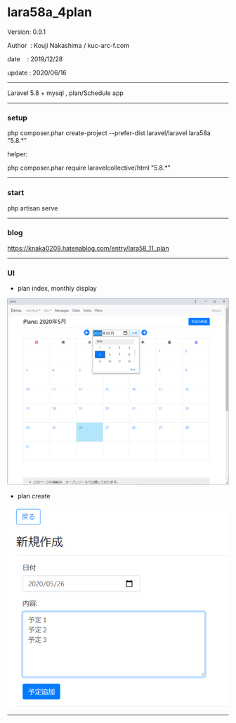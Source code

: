 ﻿# lara58a_4plan

 Version: 0.9.1

 Author  : Kouji Nakashima / kuc-arc-f.com

 date    : 2019/12/28

 update : 2020/06/16

***

Laravel 5.8 + mysql , plan/Schedule  app

***
### setup
php composer.phar create-project --prefer-dist laravel/laravel lara58a "5.8.*"

helper:

php composer.phar require laravelcollective/html "5.8.*"

***
### start

php artisan serve


***
### blog

https://knaka0209.hatenablog.com/entry/lara58_11_plan

***
### UI

* plan index, monthly display

![ img-1 ](https://raw.githubusercontent.com/kuc-arc-f/screen-img/master/web/plan/ss-plan-index.png)

* plan create

![ img-1 ](https://raw.githubusercontent.com/kuc-arc-f/screen-img/master/web/plan/ss-plan-create.png)

***
